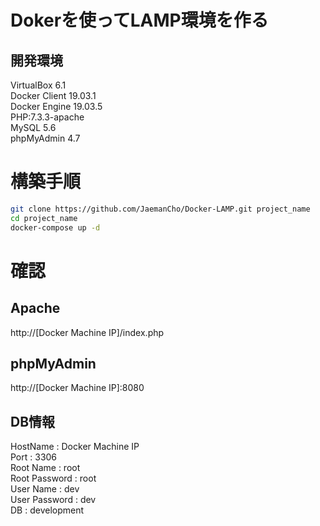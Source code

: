 # Dokerを使ってLAMP環境を作る

## 開発環境

VirtualBox 6.1  
Docker Client 19.03.1  
Docker Engine 19.03.5  
PHP:7.3.3-apache  
MySQL 5.6   
phpMyAdmin 4.7  

# 構築手順

```bash
git clone https://github.com/JaemanCho/Docker-LAMP.git project_name
cd project_name
docker-compose up -d
```

# 確認

## Apache
http://[Docker Machine IP]/index.php

## phpMyAdmin
http://[Docker Machine IP]:8080

## DB情報
HostName : Docker Machine IP  
Port : 3306  
Root Name : root  
Root Password : root  
User Name : dev  
User Password : dev  
DB : development  
